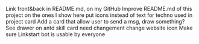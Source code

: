 Link front&back in README.md, on my GitHub
Improve README.md of this project on the ones I show here
put icons instead of text for techno used in project card
Add a card that allow user to send a msg, draw something? See drawer on antd
skill card need changement
change website icon
Make sure Linkstart bot is usable by everyone